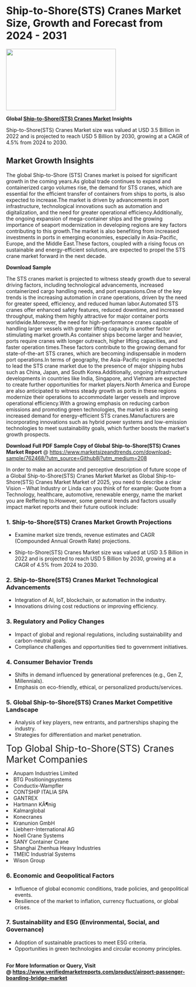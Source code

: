 <H1>Ship-to-Shore(STS) Cranes Market Size, Growth and Forecast from 2024 - 2031</H1><img class="aligncenter size-medium wp-image-584254" src="https://thirdeyenews.in/wp-content/uploads/2024/09/Global-Market-Research-300x168.jpeg" alt="" width="300" height="168" /><p><strong>Global&nbsp;<a href="https://www.marketsizeandtrends.com/download-sample/762468/?utm_source=Github8j?utm_medium=208">Ship-to-Shore(STS) Cranes Market</a> Insights</strong></p><p>Ship-to-Shore(STS) Cranes Market size was valued at USD 3.5 Billion in 2022 and is projected to reach USD 5 Billion by 2030, growing at a CAGR of 4.5% from 2024 to 2030.</p><p><h2>Market Growth Insights</h2> <p>The global Ship-to-Shore (STS) Cranes market is poised for significant growth in the coming years.As global trade continues to expand and containerized cargo volumes rise, the demand for STS cranes, which are essential for the efficient transfer of containers from ships to ports, is also expected to increase.The market is driven by advancements in port infrastructure, technological innovations such as automation and digitalization, and the need for greater operational efficiency.Additionally, the ongoing expansion of mega-container ships and the growing importance of seaport modernization in developing regions are key factors contributing to this growth.The market is also benefiting from increased investments in ports in emerging economies, especially in Asia-Pacific, Europe, and the Middle East.These factors, coupled with a rising focus on sustainable and energy-efficient solutions, are expected to propel the STS crane market forward in the next decade.</p> <p><strong>Download Sample</strong></p> <p>The STS cranes market is projected to witness steady growth due to several driving factors, including technological advancements, increased containerized cargo handling needs, and port expansions.One of the key trends is the increasing automation in crane operations, driven by the need for greater speed, efficiency, and reduced human labor.Automated STS cranes offer enhanced safety features, reduced downtime, and increased throughput, making them highly attractive for major container ports worldwide.Moreover, the need for high-performance cranes capable of handling larger vessels with greater lifting capacity is another factor stimulating market growth.As container ships become larger and heavier, ports require cranes with longer outreach, higher lifting capacities, and faster operation times.These factors contribute to the growing demand for state-of-the-art STS cranes, which are becoming indispensable in modern port operations.In terms of geography, the Asia-Pacific region is expected to lead the STS crane market due to the presence of major shipping hubs such as China, Japan, and South Korea.Additionally, ongoing infrastructure developments in countries like India, Singapore, and Vietnam are expected to create further opportunities for market players.North America and Europe are also anticipated to witness steady growth as ports in these regions modernize their operations to accommodate larger vessels and improve operational efficiency.With a growing emphasis on reducing carbon emissions and promoting green technologies, the market is also seeing increased demand for energy-efficient STS cranes.Manufacturers are incorporating innovations such as hybrid power systems and low-emission technologies to meet sustainability goals, which further boosts the market's growth prospects.</p> <p><span class=""><strong>Download Full PDF Sample Copy of Global Ship-to-Shore(STS) Cranes Market Report</strong> @ <a href="https://www.marketsizeandtrends.com/download-sample/762468/?utm_source=Github8j?utm_medium=208" target="_blank">https://www.marketsizeandtrends.com/download-sample/762468/?utm_source=Github8j?utm_medium=208</a></span></p><p>In order to make an accurate and perceptive description of future scope of a Global&nbsp;Ship-to-Shore(STS) Cranes Market Market as Global&nbsp;Ship-to-Shore(STS) Cranes Market Market of 2025, you need to describe a clear Vision &ndash; What Industry or Linda can you think of for example: Quote from a Technology, healthcare, automotive, renewable energy, name the market you are Reffering to.However, some general trends and factors usually impact market reports and their future outlook include:</p><h3>1.&nbsp;<strong>Ship-to-Shore(STS) Cranes Market Growth Projections</strong></h3><ul><li>Examine market size trends, revenue estimates and CAGR (Compounded Annual Growth Rate) projections.</li><li><p>Ship-to-Shore(STS) Cranes Market size was valued at USD 3.5 Billion in 2022 and is projected to reach USD 5 Billion by 2030, growing at a CAGR of 4.5% from 2024 to 2030.</p></li></ul><h3>2.&nbsp;<strong>Ship-to-Shore(STS) Cranes Market Technological Advancements</strong></h3><ul><li>Integration of AI, IoT, blockchain, or automation in the industry.</li><li>Innovations driving cost reductions or improving efficiency.</li></ul><h3>3.&nbsp;<strong>Regulatory and Policy Changes</strong></h3><ul><li>Impact of global and regional regulations, including sustainability and carbon-neutral goals.</li><li>Compliance challenges and opportunities tied to government initiatives.</li></ul><h3>4.&nbsp;<strong>Consumer Behavior Trends</strong></h3><ul><li>Shifts in demand influenced by generational preferences (e.g., Gen Z, Millennials).</li><li>Emphasis on eco-friendly, ethical, or personalized products/services.</li></ul><h3>5.&nbsp;<strong>Global Ship-to-Shore(STS) Cranes Market Competitive Landscape</strong></h3><ul><li>Analysis of key players, new entrants, and partnerships shaping the industry.</li><li>Strategies for differentiation and market penetration.</li></ul><p data-pm-slice="1 1 []"><span style="color: inherit; font-family: inherit; font-size: 25px;">Top Global Ship-to-Shore(STS) Cranes Market Companies</span></p><div class="" data-test-id=""><p><li>Anupam Industries Limited</li><li> BTG Positioningsystems</li><li> Conductix-Wampfler</li><li> CONTSHIP ITALIA SPA</li><li> GANTREX</li><li> Hartmann KÃ¶nig</li><li> Kalmarglobal</li><li> Konecranes</li><li> Kranunion GmbH</li><li> Liebherr-International AG</li><li> Noell Crane Systems</li><li> SANY Container Crane</li><li> Shanghai Zhenhua Heavy Industries</li><li> TMEIC Industrial Systems</li><li> Wison Group</li></p></div><h3>6.&nbsp;<strong>Economic and Geopolitical Factors</strong></h3><ul><li>Influence of global economic conditions, trade policies, and geopolitical events.</li><li>Resilience of the market to inflation, currency fluctuations, or global crises.</li></ul><h3>7.&nbsp;<strong>Sustainability and ESG (Environmental, Social, and Governance)</strong></h3><ul><li>Adoption of sustainable practices to meet ESG criteria.</li><li>Opportunities in green technologies and circular economy principles.</li></ul><h2><strong style="font-size: 14px;">For More Information or Query, Visit @&nbsp;</strong><a style="background-color: #ffffff; font-size: 14px;" href="https://www.marketsizeandtrends.com/report/ship-to-shore-sts-cranes-market/" target="_blank">https://www.verifiedmarketreports.com/product/airport-passenger-boarding-bridge-market</a></h2>
